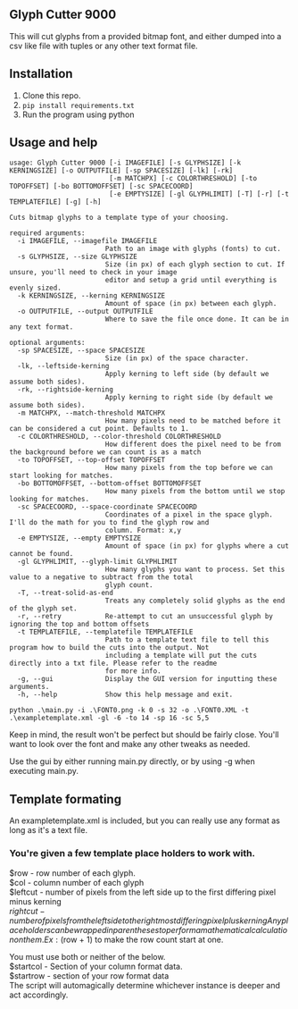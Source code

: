 ## Glyph Cutter 9000
This will cut glyphs from a provided bitmap font, and either dumped into a csv like file with tuples or any other text format file.

## Installation
1. Clone this repo.
2. `pip install requirements.txt`
3. Run the program using python


## Usage and help
```
usage: Glyph Cutter 9000 [-i IMAGEFILE] [-s GLYPHSIZE] [-k KERNINGSIZE] [-o OUTPUTFILE] [-sp SPACESIZE] [-lk] [-rk]
                         [-m MATCHPX] [-c COLORTHRESHOLD] [-to TOPOFFSET] [-bo BOTTOMOFFSET] [-sc SPACECOORD]
                         [-e EMPTYSIZE] [-gl GLYPHLIMIT] [-T] [-r] [-t TEMPLATEFILE] [-g] [-h]

Cuts bitmap glyphs to a template type of your choosing.

required arguments:
  -i IMAGEFILE, --imagefile IMAGEFILE
                        Path to an image with glyphs (fonts) to cut.
  -s GLYPHSIZE, --size GLYPHSIZE
                        Size (in px) of each glyph section to cut. If unsure, you'll need to check in your image
                        editor and setup a grid until everything is evenly sized.
  -k KERNINGSIZE, --kerning KERNINGSIZE
                        Amount of space (in px) between each glyph.
  -o OUTPUTFILE, --output OUTPUTFILE
                        Where to save the file once done. It can be in any text format.

optional arguments:
  -sp SPACESIZE, --space SPACESIZE
                        Size (in px) of the space character.
  -lk, --leftside-kerning
                        Apply kerning to left side (by default we assume both sides).
  -rk, --rightside-kerning
                        Apply kerning to right side (by default we assume both sides).
  -m MATCHPX, --match-threshold MATCHPX
                        How many pixels need to be matched before it can be considered a cut point. Defaults to 1.
  -c COLORTHRESHOLD, --color-threshold COLORTHRESHOLD
                        How different does the pixel need to be from the background before we can count is as a match
  -to TOPOFFSET, --top-offset TOPOFFSET
                        How many pixels from the top before we can start looking for matches.
  -bo BOTTOMOFFSET, --bottom-offset BOTTOMOFFSET
                        How many pixels from the bottom until we stop looking for matches.
  -sc SPACECOORD, --space-coordinate SPACECOORD
                        Coordinates of a pixel in the space glyph. I'll do the math for you to find the glyph row and
                        column. Format: x,y
  -e EMPTYSIZE, --empty EMPTYSIZE
                        Amount of space (in px) for glyphs where a cut cannot be found.
  -gl GLYPHLIMIT, --glyph-limit GLYPHLIMIT
                        How many glyphs you want to process. Set this value to a negative to subtract from the total
                        glyph count.
  -T, --treat-solid-as-end
                        Treats any completely solid glyphs as the end of the glyph set.
  -r, --retry           Re-attempt to cut an unsuccessful glyph by ignoring the top and bottom offsets
  -t TEMPLATEFILE, --templatefile TEMPLATEFILE
                        Path to a template text file to tell this program how to build the cuts into the output. Not
                        including a template will put the cuts directly into a txt file. Please refer to the readme
                        for more info.
  -g, --gui             Display the GUI version for inputting these arguments.
  -h, --help            Show this help message and exit.
```

`python .\main.py -i .\FONT0.png -k 0 -s 32 -o .\FONT0.XML -t .\exampletemplate.xml -gl -6 -to 14 -sp 16 -sc 5,5`  

Keep in mind, the result won't be perfect but should be fairly close. You'll want to look over the font and make any other tweaks as needed.  

Use the gui by either running main.py directly, or by using -g when executing main.py.

## Template formating
An exampletemplate.xml is included, but you can really use any format as long as it's a text file.
### You're given a few template place holders to work with.
$row - row number of each glyph.  
$col - column number of each glyph  
$leftcut - number of pixels from the left side up to the first differing pixel minus kerning  
$rightcut - number of pixels from the left side to the right most differing pixel plus kerning
Any placeholders can be wrapped in parentheses to perform a mathematical calculation on them.  
Ex: ($row + 1) to make the row count start at one.
  
You must use both or neither of the below.  
$startcol - Section of your column format data.  
$startrow - section of your row format data  
The script will automagically determine whichever instance is deeper and act accordingly.